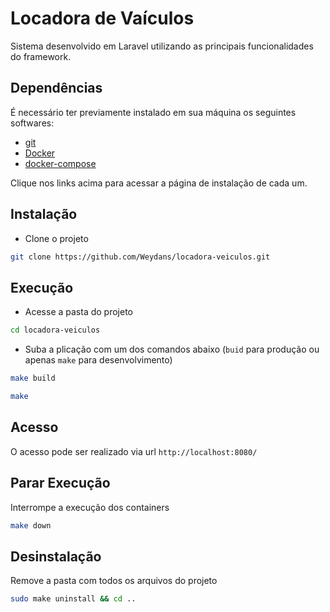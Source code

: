# Locadora de Vaículos

Sistema desenvolvido em Laravel utilizando as principais funcionalidades do framework.



## Dependências

É necessário ter previamente instalado em sua máquina os seguintes softwares:

- [git](https://git-scm.com/downloads)
- [Docker](https://docs.docker.com/engine/install/)
- [docker-compose](https://docs.docker.com/compose/install/)

Clique nos links acima para acessar a página de instalação de cada um.



## Instalação

- Clone o projeto
```bash
git clone https://github.com/Weydans/locadora-veiculos.git
```



## Execução

- Acesse a pasta do projeto
```bash
cd locadora-veiculos
```


- Suba a plicação com um dos comandos abaixo (`buid` para produção ou apenas `make` para desenvolvimento)
```bash
make build
```

```bash
make
```


## Acesso

O acesso pode ser realizado via url `http://localhost:8080/`



## Parar Execução

Interrompe a execução dos containers
```bash
make down
```



## Desinstalação

Remove a pasta com todos os arquivos do projeto
```bash
sudo make uninstall && cd ..
```

